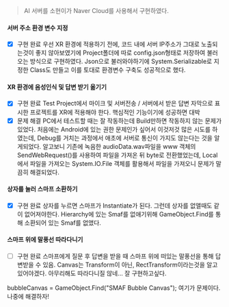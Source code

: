 > AI 서버를 소현이가 Naver Cloud를 사용해서 구현하였다.

#### 서버 주소 환경 변수 지정
- [x] 구현 완료
우선 XR 환경에 적용하기 전에, 코드 내에 서버 IP주소가 그대로 노출되는것이 좋지 않아보였기에 Project폴더에 따로 config.json형태로 저장하여 불러오는 방식으로 구현하였다.
Json으로 불러와야하기에 System.Serializable로 지정한 Class도 만들고 이를 토대로 환경변수 구축도 성공적으로 했다.
#### XR 환경에 음성인식 및 답변 받기 옮기기
- [x] 구현 완료
Test Project에서 마이크 및 서버전송 / 서버에서 받은 답변 자막으로 표시한 프로젝트를 XR에 적용해야 한다. 핵심적인 기능이기에 성공하면 대박
- [x] 문제 해결
PC에서 테스트할 때는 잘 작동하는데 Build만하면 작동하지 않는 문제가 있었다. 처음에는 Android에 있는 권한 문제인가 싶어서 이것저것 많은 시도를 하였는데, Debug를 거치는 과정에서 애초에 서버로 통신이 가지도 않는다는 것을 알게되었다.
알고보니 기존에 녹음한 audioData.wav파일을 www 객체의 SendWebRequest()를 사용하여 파일을 가져온 뒤 byte로 전환했었는데, Local에서 파일을 가져오는 System.IO.File 객체를 활용해서 파일을 가져오니 문제가 말끔히 해결되었다.
#### 상자를 눌러 스마프 소환하기
- [x] 구현 완료
상자를 누르면 스마프가 Instantiate가 된다. 그런데 상자를 없앨때도 같이 없어져야한다. Hierarchy에 있는 Smaf를 없애기위해 GameObject.Find를 통해 소환되어 있는 Smaf를 없앴다.
#### 스마프 위에 말풍선 따라다니기
- [ ] 구현 완료
스마프에게 질문 후 답변을 받을 때 스마프 위에 떠있는 말풍선을 통해 답변받을 수 있음.
Canvas는 Transform이 아닌, RectTransform이라는것을 알고있어야겠다.
아무리해도 따라다니질 않네... 잘 구현하고싶다.

bubbleCanvas = GameObject.Find("SMAF Bubble Canvas");
여기가 문제이다. 나중에 해결하자!